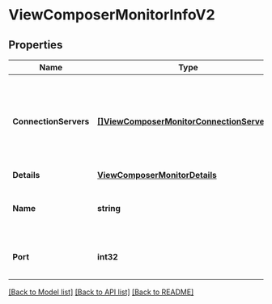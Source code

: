 # ViewComposerMonitorInfoV2

## Properties

Name | Type | Description | Notes
------------ | ------------- | ------------- | -------------
**ConnectionServers** | [**[]ViewComposerMonitorConnectionServerV2**](ViewComposerMonitorConnectionServerV2.md) | Information about the View Composer connections from each of the connection servers. | 
**Details** | [**ViewComposerMonitorDetails**](ViewComposerMonitorDetails.md) |  | 
**Name** | **string** | View Composer server host name or IP address. | 
**Port** | **int32** | View Composer server port number. | 

[[Back to Model list]](../README.md#documentation-for-models) [[Back to API list]](../README.md#documentation-for-api-endpoints) [[Back to README]](../README.md)


